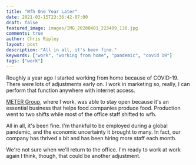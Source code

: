 ```yaml
---
title: "Wfh One Year Later"
date: 2021-03-15T23:36:42-07:00
draft: false
featured_image: images/IMG_20200401_223409_138.jpg
comments: true
author: Chris Ripley
layout: post
description: "All in all, it's been fine."
keywords: ["work", "working from home", "pandemic", "covid 19"]
tags: ["work"]
---
```

Roughly a year ago I started working from home because of COVID-19. There were lots of adjustments early on. I work in marketing so, really, I can perform that function anywhere with internet access.

[METER Group](https://metergroup.com), where I work, was able to stay open because it's an essential business that helps food companies produce food. Production went to two shifts while most of the office staff shifted to wfh. 

All in all, it's been fine. I'm thankful to be employed during a global pandemic, and the economic uncertainty it brought to many. In fact, our company has thrived a bit and has been hiring more staff each month.

We're not sure when we'll return to the office. I'm ready to work at work again I think, though, that could be another adjustment.
